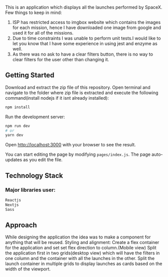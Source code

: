 This is an application which displays all the launches performed by SpaceX.
Few things to keep in mind:
1. ISP has restricted access to imgbox website which contains the images for each mission, hence I have downloaded one image from google and used it for all of the missions.
2. Due to time constraints I was unable to perform unit tests.I would like to let you know that I have some experience in using jest and enzyme as well.
3. As there was no ask to have a clear filters button, there is no way to clear filters for the user other than changing it.

## Getting Started
Download and extract the zip file of this repository.
Open terminal and navigate to the folder where zip file is extracted and execute the following command(install nodejs if it isnt already installed):
```bash
npm install
```
Run the development server:

```bash
npm run dev
# or
yarn dev
```

Open [http://localhost:3000](http://localhost:3000) with your browser to see the result.

You can start editing the page by modifying `pages/index.js`. The page auto-updates as you edit the file.

## Technology Stack
### Major libraries user:
```bash
Reactjs
Nextjs
Sass
```
## Approach
While designing the application the idea was to make a component for anything that will be reused.
Styling and alignment:
Create a flex container for the application and set set flex direction to column.(Mobile view)
Split the application first in two grids(desktop view) which will have the filters in one column and the container with all the launches in the other.
Split the launch container in multiple grids to display launches as cards based on the width of the viewport.

